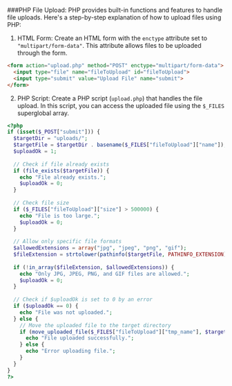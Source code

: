 ###PHP File Upload:
PHP provides built-in functions and features to handle file uploads. Here's a step-by-step explanation of how to upload files using PHP:

1. HTML Form: Create an HTML form with the `enctype` attribute set to `"multipart/form-data"`. This attribute allows files to be uploaded through the form.

```html
<form action="upload.php" method="POST" enctype="multipart/form-data">
  <input type="file" name="fileToUpload" id="fileToUpload">
  <input type="submit" value="Upload File" name="submit">
</form>
```

2. PHP Script: Create a PHP script (`upload.php`) that handles the file upload. In this script, you can access the uploaded file using the `$_FILES` superglobal array.

```php
<?php
if (isset($_POST["submit"])) {
  $targetDir = "uploads/";
  $targetFile = $targetDir . basename($_FILES["fileToUpload"]["name"]);
  $uploadOk = 1;
  
  // Check if file already exists
  if (file_exists($targetFile)) {
    echo "File already exists.";
    $uploadOk = 0;
  }
  
  // Check file size
  if ($_FILES["fileToUpload"]["size"] > 500000) {
    echo "File is too large.";
    $uploadOk = 0;
  }
  
  // Allow only specific file formats
  $allowedExtensions = array("jpg", "jpeg", "png", "gif");
  $fileExtension = strtolower(pathinfo($targetFile, PATHINFO_EXTENSION));
  
  if (!in_array($fileExtension, $allowedExtensions)) {
    echo "Only JPG, JPEG, PNG, and GIF files are allowed.";
    $uploadOk = 0;
  }
  
  // Check if $uploadOk is set to 0 by an error
  if ($uploadOk == 0) {
    echo "File was not uploaded.";
  } else {
    // Move the uploaded file to the target directory
    if (move_uploaded_file($_FILES["fileToUpload"]["tmp_name"], $targetFile)) {
      echo "File uploaded successfully.";
    } else {
      echo "Error uploading file.";
    }
  }
}
?>
```
